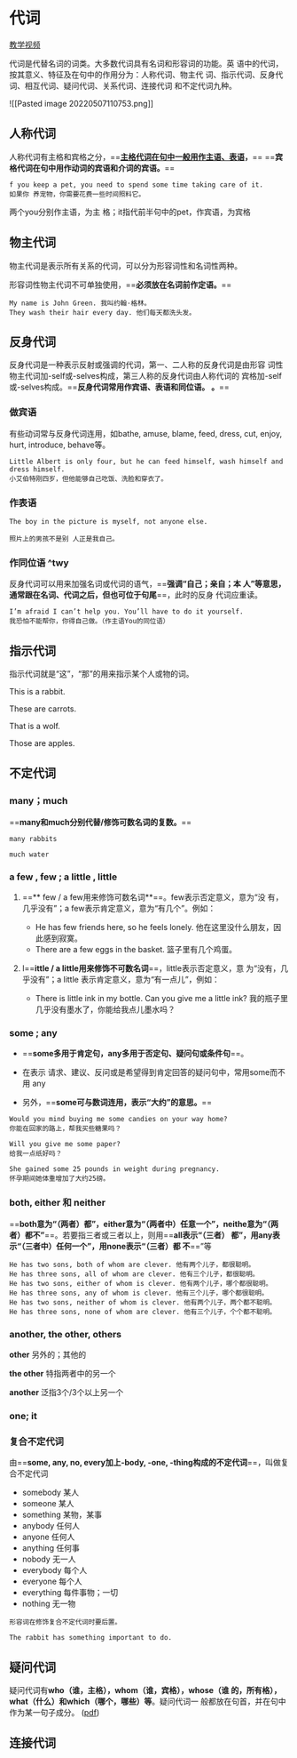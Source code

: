 # 代词


[教学视频](https://www.bilibili.com/video/BV1XY411J7aG?p=15)

代词是代替名词的词类。大多数代词具有名词和形容词的功能。英 语中的代词，按其意义、特征及在句中的作用分为：人称代词、物主代 词、指示代词、反身代词、相互代词、疑问代词、关系代词、连接代词 和不定代词九种。

![[Pasted image 20220507110753.png]]
## 人称代词
人称代词有主格和宾格之分，==**[主格代词在句中一般用作主语、表语](zotero://open-pdf/library/items/BESU7DCF?page=26&annotation=CYJC72IH)，**== ==**宾格代词在句中用作动词的宾语和介词的宾语。**==
```
f you keep a pet, you need to spend some time taking care of it. 
如果你 养宠物，你需要花费一些时间照料它。
```
两个you分别作主语，为主 格；it指代前半句中的pet，作宾语，为宾格


## 物主代词
物主代词是表示所有关系的代词，可以分为形容词性和名词性两种。

形容词性物主代词不可单独使用，==**必须放在名词前作定语。**==

```
My name is John Green. 我叫约翰·格林。 
They wash their hair every day. 他们每天都洗头发。
```


## 反身代词

反身代词是一种表示反射或强调的代词，第一、二人称的反身代词是由形容 词性物主代词加-self或-selves构成，第三人称的反身代词由人称代词的 宾格加-self或-selves构成。==**反身代词常用作宾语、表语和同位语。 [](zotero://open-pdf/library/items/BESU7DCF?page=27&annotation=W2DB39MD)。**==

### 做宾语
有些动词常与反身代词连用，如bathe, amuse, blame, feed, dress, cut, enjoy, hurt, introduce, behave等。
```
Little Albert is only four, but he can feed himself, wash himself and dress himself.
小艾伯特刚四岁，但他能够自己吃饭、洗脸和穿衣了。
```

### 作表语
```
The boy in the picture is myself, not anyone else.

照片上的男孩不是别 人正是我自己。
```

### 作同位语 ^twy
反身代词可以用来加强名词或代词的语气，==**强调“自己；亲自；本 人”等意思，通常跟在名词、代词之后，但也可位于句尾**==，此时的反身 代词应重读。[](zotero://open-pdf/library/items/BESU7DCF?page=28&annotation=LRM6ZQDE)

```
I’m afraid I can’t help you. You’ll have to do it yourself.
我恐怕不能帮你，你得自己做。（作主语You的同位语）
```

## 指示代词
指示代词就是“这”，“那”的用来指示某个人或物的词。

This is a rabbit.

These are carrots.

That is a wolf.

Those are apples.

## 不定代词
### many；much
==**many和much分别代替/修饰可数名词的复数。**==
```
many rabbits

much water
```

### a few , few  ; a little , little
1. ==** few / a few用来修饰可数名词**==。few表示否定意义，意为“没 有，几乎没有”；a few表示肯定意义，意为“有几个”。例如：

	- He has few friends here, so he feels lonely. 他在这里没什么朋友，因 此感到寂寞。
	- There are a few eggs in the basket. 篮子里有几个鸡蛋。 

2. l==**ittle / a little用来修饰不可数名词**==，little表示否定意义，意 为“没有，几乎没有”；a little 表示肯定意义，意为“有一点儿”，例如： 

	- There is little ink in my bottle. Can you give me a little ink? 我的瓶子里几乎没有墨水了，你能给我点儿墨水吗？

### some ; any

- ==**some多用于肯定句，any多用于否定句、疑问句或条件句**==。

- 在表示 请求、建议、反问或是希望得到肯定回答的疑问句中，常用some而不用 any

- 另外，==**some可与数词连用，表示“大约”的意思。**==

```
Would you mind buying me some candies on your way home? 
你能在回家的路上，帮我买些糖果吗？

Will you give me some paper? 
给我一点纸好吗？ 

She gained some 25 pounds in weight during pregnancy. 
怀孕期间她体重增加了大约25磅。
```

### both, either 和 neither
==**both意为“（两者）都”，either意为“（两者中）任意一个”，neithe意为“（两者）都不”**==。若要指三者或三者以上，则用==**all表示“（三者） 都”，用any表示“（三者中）任何一个”，用none表示“（三者）都 不**==”等[](zotero://open-pdf/library/items/BESU7DCF?page=29&annotation=DL4NUNI5)

```
He has two sons, both of whom are clever. 他有两个儿子，都很聪明。 
He has three sons, all of whom are clever. 他有三个儿子，都很聪明。 
He has two sons, either of whom is clever. 他有两个儿子，哪个都很聪明。 
He has three sons, any of whom is clever. 他有三个儿子，哪个都很聪明。 
He has two sons, neither of whom is clever. 他有两个儿子，两个都不聪明。
He has three sons, none of whom are clever. 他有三个儿子，个个都不聪明。
```



### another, the other, others

**other** 另外的；其他的

**the other** 特指两者中的另一个

**another** 泛指3个/3个以上另一个


### one; it

### 复合不定代词
由==**some, any, no, every加上-body, -one, -thing构成的不定代词**==，叫做复合不定代词

- somebody 某人 
- someone 某人 
- something 某物，某事 
- anybody 任何人 
- anyone 任何人
- anything 任何事
-  nobody 无一人 
- everybody 每个人 
- everyone 每个人 
- everything 每件事物；一切 
- nothing 无一物

```ad-warning
形容词在修饰复合不定代词时要后置。

The rabbit has something important to do.
```
## 疑问代词

疑问代词有**who（谁，主格），whom（谁，宾格），whose（谁 的，所有格），what（什么）和which（哪个，哪些）等**。疑问代词一 般都放在句首，并在句中作为某一句子成分。 ([pdf](zotero://open-pdf/library/items/BESU7DCF?page=29&annotation=GF5ZLFSU))



## 连接代词
